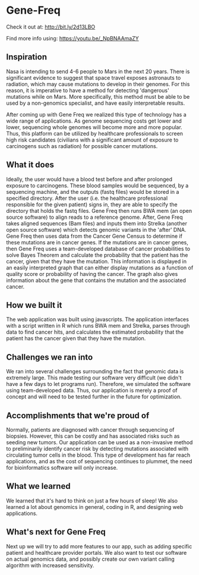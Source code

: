 # Gene-Freq

Check it out at: http://bit.ly/2d13LBO

Find more info using: https://youtu.be/_NpBNAAmaZY

## Inspiration

Nasa is intending to send 4-6 people to Mars in the next 20 years. There is significant evidence to suggest that space travel exposes astronauts to radiation, which may cause mutations to develop in their genomes. For this reason, it is imperative to have a method for detecting 'dangerous' mutations while on Mars. More specifically, this method must be able to be used by a non-genomics specialist, and have easily interpretable results. 

After coming up with Gene Freq we realized this type of technology has a wide range of applications. As genome sequencing costs get lower and lower, sequencing whole genomes will become more and more popular. Thus, this platform can be utilized by healthcare professionals to screen high risk candidates (civilians with a significant amount of exposure to carcinogens such as radiation) for possible cancer mutations.

## What it does

Ideally, the user would have a blood test before and after prolonged exposure to carcinogens. These blood samples would be sequenced, by a sequencing machine, and the outputs (fastq files) would be stored in a specified directory. 
After the user (i.e. the healthcare professional responsible for the given patient) signs in, they are able to specify the directory that holds the fastq files. Gene Freq then runs BWA mem (an open source software) to align reads to a reference genome. After, Gene Freq takes aligned sequences (Bam files) and inputs them into Strelka (another open source software) which detects genomic variants in the 'after' DNA. Gene Freq then uses data from the Cancer Gene Census to determine if these mutations are in cancer genes. If the mutations are in cancer genes, then Gene Freq uses a team-developed database of cancer probabilities to solve Bayes Theorem and calculate the probability that the patient has the cancer, given that they have the mutation. This information is displayed in an easily interpreted graph that can either display mutations as a function of quality score or probability of having the cancer. The graph also gives information about the gene that contains the mutation and the associated cancer.

## How we built it

The web application was built using javascripts. The application interfaces with a script written in R which runs BWA mem and Strelka, parses through data to find cancer hits, and calculates the estimated probability that the patient has the cancer given that they have the mutation.

## Challenges we ran into

We ran into several challenges surrounding the fact that genomic data is extremely large. This made testing our software very difficult (we didn't have a few days to let programs run). Therefore, we simulated the software using team-developed data. Thus, our application is merely a proof of concept and will need to be tested further in the future for optimization.

## Accomplishments that we're proud of

Normally, patients are diagnosed with cancer through sequencing of biopsies. However, this can be costly and has associated risks such as seeding new tumors. Our application can be used as a non-invasive method to preliminarily identify cancer risk by detecting mutations associated with circulating tumor cells in the blood. This type of development has far reach applications, and as the cost of sequencing continues to plummet, the need for bioinformatics software will only increase.  

## What we learned

We learned that it's hard to think on just a few hours of sleep! We also learned a lot about genomics in general, coding in R, and designing web applications.

## What's next for Gene Freq

Next up we will try to add more features to our app, such as adding specific patient and healthcare provider portals. We also want to test our software on actual genomics data, and possibly create our own variant calling algorithm with increased sensitivity. 
